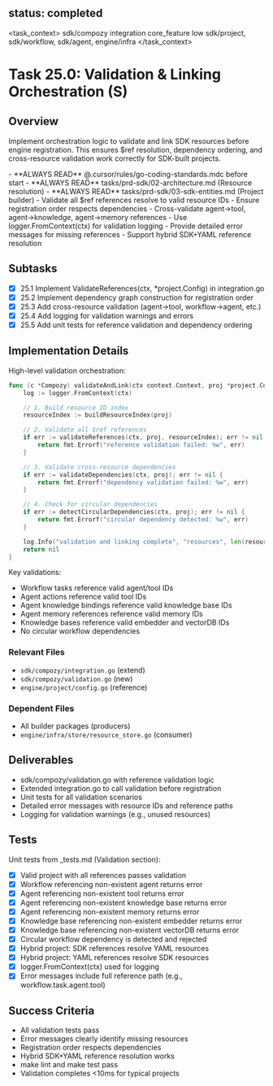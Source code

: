 ## status: completed

<task_context>
<domain>sdk/compozy</domain>
<type>integration</type>
<scope>core_feature</scope>
<complexity>low</complexity>
<dependencies>sdk/project, sdk/workflow, sdk/agent, engine/infra</dependencies>
</task_context>

# Task 25.0: Validation & Linking Orchestration (S)

## Overview

Implement orchestration logic to validate and link SDK resources before engine registration. This ensures $ref resolution, dependency ordering, and cross-resource validation work correctly for SDK-built projects.

<critical>
- **ALWAYS READ** @.cursor/rules/go-coding-standards.mdc before start
- **ALWAYS READ** tasks/prd-sdk/02-architecture.md (Resource resolution)
- **ALWAYS READ** tasks/prd-sdk/03-sdk-entities.md (Project builder)
</critical>

<requirements>
- Validate all $ref references resolve to valid resource IDs
- Ensure registration order respects dependencies
- Cross-validate agent→tool, agent→knowledge, agent→memory references
- Use logger.FromContext(ctx) for validation logging
- Provide detailed error messages for missing references
- Support hybrid SDK+YAML reference resolution
</requirements>

## Subtasks

- [x] 25.1 Implement ValidateReferences(ctx, *project.Config) in integration.go
- [x] 25.2 Implement dependency graph construction for registration order
- [x] 25.3 Add cross-resource validation (agent→tool, workflow→agent, etc.)
- [x] 25.4 Add logging for validation warnings and errors
- [x] 25.5 Add unit tests for reference validation and dependency ordering

## Implementation Details

High-level validation orchestration:

```go
func (c *Compozy) validateAndLink(ctx context.Context, proj *project.Config) error {
    log := logger.FromContext(ctx)

    // 1. Build resource ID index
    resourceIndex := buildResourceIndex(proj)

    // 2. Validate all $ref references
    if err := validateReferences(ctx, proj, resourceIndex); err != nil {
        return fmt.Errorf("reference validation failed: %w", err)
    }

    // 3. Validate cross-resource dependencies
    if err := validateDependencies(ctx, proj); err != nil {
        return fmt.Errorf("dependency validation failed: %w", err)
    }

    // 4. Check for circular dependencies
    if err := detectCircularDependencies(ctx, proj); err != nil {
        return fmt.Errorf("circular dependency detected: %w", err)
    }

    log.Info("validation and linking complete", "resources", len(resourceIndex))
    return nil
}
```

Key validations:
- Workflow tasks reference valid agent/tool IDs
- Agent actions reference valid tool IDs
- Agent knowledge bindings reference valid knowledge base IDs
- Agent memory references reference valid memory IDs
- Knowledge bases reference valid embedder and vectorDB IDs
- No circular workflow dependencies

### Relevant Files

- `sdk/compozy/integration.go` (extend)
- `sdk/compozy/validation.go` (new)
- `engine/project/config.go` (reference)

### Dependent Files

- All builder packages (producers)
- `engine/infra/store/resource_store.go` (consumer)

## Deliverables

- sdk/compozy/validation.go with reference validation logic
- Extended integration.go to call validation before registration
- Unit tests for all validation scenarios
- Detailed error messages with resource IDs and reference paths
- Logging for validation warnings (e.g., unused resources)

## Tests

Unit tests from _tests.md (Validation section):

- [x] Valid project with all references passes validation
- [x] Workflow referencing non-existent agent returns error
- [x] Agent referencing non-existent tool returns error
- [x] Agent referencing non-existent knowledge base returns error
- [x] Agent referencing non-existent memory returns error
- [x] Knowledge base referencing non-existent embedder returns error
- [x] Knowledge base referencing non-existent vectorDB returns error
- [x] Circular workflow dependency is detected and rejected
- [x] Hybrid project: SDK references resolve YAML resources
- [x] Hybrid project: YAML references resolve SDK resources
- [x] logger.FromContext(ctx) used for logging
- [x] Error messages include full reference path (e.g., workflow.task.agent.tool)

## Success Criteria

- All validation tests pass
- Error messages clearly identify missing resources
- Registration order respects dependencies
- Hybrid SDK+YAML reference resolution works
- make lint and make test pass
- Validation completes <10ms for typical projects
